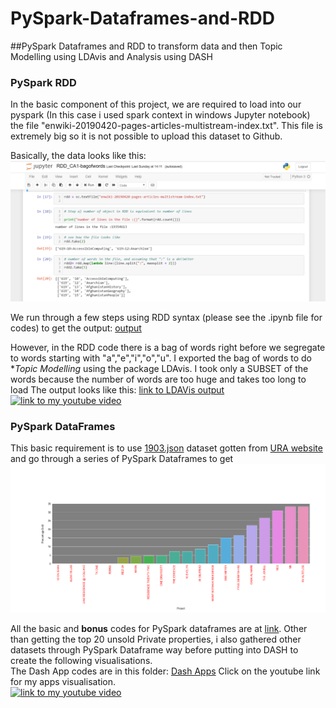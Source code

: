 # PySpark-Dataframes-and-RDD
##PySpark Dataframes and RDD to transform data and then Topic Modelling using LDAvis and Analysis using DASH

### PySpark RDD
In the basic component of this project, we are required to load into our pyspark (In this case i used spark context in windows Jupyter notebook)
the file "enwiki-20190420-pages-articles-multistream-index.txt". This file is extremely big so it is not possible to upload this dataset to Github.

Basically, the data looks like this:  
![Rough Idea of Data, take 2 lines](https://github.com/cjy93/PySpark-Dataframes-and-RDD/blob/master/RDD/HowTheInputFileLooksLIke.PNG)  

We run through a few steps using RDD syntax (please see the .ipynb file for codes) to get the output:
[output](https://github.com/cjy93/PySpark-Dataframes-and-RDD/blob/master/RDD/rdd_output_new.txt)

However, in the RDD code there is a bag of words right before we segregate to words starting with "a","e","i","o","u". I exported the bag of words
to do **Topic Modelling* using the package LDAvis. I took only a SUBSET of the words because the number of words are too huge and takes too long to load
The output looks like this: [link to LDAVis output](https://github.com/cjy93/PySpark-Dataframes-and-RDD/blob/master/RDD/lda1.html)
[![link to my youtube video](http://img.youtube.com/vi/157-qvFV6fg/0.jpg)](http://www.youtube.com/watch?v=157-qvFV6fg)


### PySpark DataFrames
This basic requirement is to use [1903.json](https://github.com/cjy93/PySpark-Dataframes-and-RDD/blob/master/DataFrames/1903.json) dataset gotten from
[URA website](https://www.ura.gov.sg/maps/api/#private-residential-property) and go through a series of PySpark Dataframes to get 
![Top 20 unsold Private residential units](https://github.com/cjy93/PySpark-Dataframes-and-RDD/blob/master/DataFrames/top_20_unsold_private_Properties.png)

All the basic and **bonus** codes for PySpark dataframes are at [link](https://github.com/cjy93/PySpark-Dataframes-and-RDD/tree/master/DataFrames). Other than getting the top
20 unsold Private properties, i also gathered other datasets through PySpark Dataframe way before putting into DASH to create the following visualisations.  
The Dash App codes are in this folder: [Dash Apps](https://github.com/cjy93/PySpark-Dataframes-and-RDD/tree/master/DataFrames/createdData)
Click on the youtube link for my apps visualisation.  
[![link to my youtube video](http://img.youtube.com/vi/gXq5b1p1sso/0.jpg)](http://www.youtube.com/watch?v=gXq5b1p1sso)
